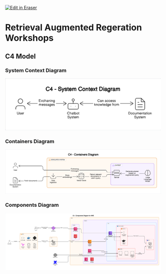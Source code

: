 <p><a target="_blank" href="https://app.eraser.io/workspace/wEP80tOUHl9jDiiwQJce" id="edit-in-eraser-github-link"><img alt="Edit in Eraser" src="https://firebasestorage.googleapis.com/v0/b/second-petal-295822.appspot.com/o/images%2Fgithub%2FOpen%20in%20Eraser.svg?alt=media&amp;token=968381c8-a7e7-472a-8ed6-4a6626da5501"></a></p>

# Retrieval Augmented Regeration Workshops


## C4 Model
### System Context Diagram
![C4 - System Context Diagram](/.eraser/wEP80tOUHl9jDiiwQJce___a2V51oisIKTd1bHouUJQVoK31YI2___---figure---TJu1tGPWOzqmOZHDu-tYS---figure---mPgKRhuh0vGxKwTjDj6nqQ.png "C4 - System Context Diagram")

### Containers Diagram
![C4 - Containers Diagram](/.eraser/wEP80tOUHl9jDiiwQJce___a2V51oisIKTd1bHouUJQVoK31YI2___---figure---5ivlIYjg6LD_9u2R8Mvw_---figure---75Q234-1_wZyPSTkCR1icA.png "C4 - Containers Diagram")

### Components Diagram
![C4 - Components Diagram for AWS](/.eraser/wEP80tOUHl9jDiiwQJce___a2V51oisIKTd1bHouUJQVoK31YI2___---figure---JmVgEooA6_Samu6J5vl4y---figure---lmdmB7RN964Vsk-u70BiMw.png "C4 - Components Diagram for AWS")




<!--- Eraser file: https://app.eraser.io/workspace/wEP80tOUHl9jDiiwQJce --->